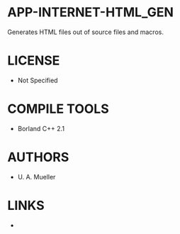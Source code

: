 APP-INTERNET-HTML_GEN
=====================

Generates HTML files out of source files and macros.

LICENSE
===============
* Not Specified

COMPILE TOOLS
===============
* Borland C++ 2.1

AUTHORS
===============
* U. A. Mueller

LINKS
===============
* 
